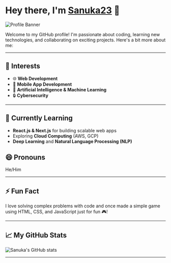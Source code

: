 # Hey there, I'm [Sanuka23](https://github.com/Sanuka23) 👋

![Profile Banner]([https://your-image-url.com/banner.png](https://avatars.githubusercontent.com/u/158992222?v=4))

Welcome to my GitHub profile! I'm passionate about coding, learning new technologies, and collaborating on exciting projects. Here's a bit more about me:

---

## 👀 Interests

- 🌐 **Web Development**
- 📱 **Mobile App Development**
- 🤖 **Artificial Intelligence & Machine Learning**
- 🔒 **Cybersecurity**

---

## 🌱 Currently Learning

- **React.js & Next.js** for building scalable web apps
- Exploring **Cloud Computing** (AWS, GCP)
- **Deep Learning** and **Natural Language Processing (NLP)**


## 😄 Pronouns

He/Him

---

## ⚡ Fun Fact

I love solving complex problems with code and once made a simple game using HTML, CSS, and JavaScript just for fun 🎮!

---

## 📈 My GitHub Stats

![Sanuka's GitHub stats](https://github-readme-stats.vercel.app/api?username=Sanuka23&show_icons=true&hide_title=true&count_private=true&hide=prs&theme=radical)

---

<!--
Sanuka23/Sanuka23 is a ✨ special ✨ repository because its README.md (this file) appears on your GitHub profile.
Feel free to customize it further as you like!
-->

